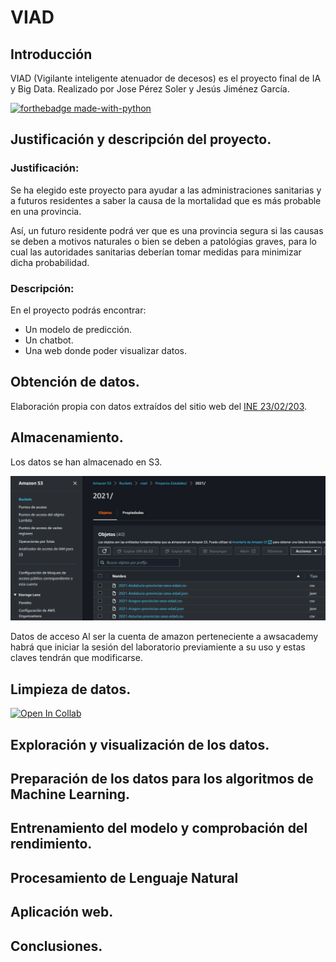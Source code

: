 # **VIAD** 

## **Introducción**
VIAD (Vigilante inteligente atenuador de decesos) es el proyecto final de IA y Big Data. Realizado por Jose Pérez Soler y Jesús Jiménez García.

[![forthebadge made-with-python](http://ForTheBadge.com/images/badges/made-with-python.svg)](https://www.python.org/)

## **Justificación y descripción del proyecto.**

### **Justificación:**

  Se ha elegido este proyecto para ayudar a las administraciones sanitarias y a futuros residentes a saber la causa de la mortalidad que es más probable en una provincia.

  Así, un futuro residente podrá ver que es una provincia segura si las causas se deben a motivos naturales o bien se deben a patológias graves, para lo cual las autoridades sanitarias deberían tomar medidas para minimizar dicha probabilidad.

### **Descripción:**

  En el proyecto podrás encontrar:

   - Un modelo de predicción.
   - Un chatbot.
   - Una web donde poder visualizar datos.

## **Obtención de datos.**


Elaboración propia con datos extraídos del sitio web del [INE 23/02/203](https://www.ine.es/index.htm).

## **Almacenamiento.**

  Los datos se han almacenado en S3.
  
  ![hola](https://raw.githubusercontent.com/JesusJiga/VIAD/master/Resources/S3.png)
  
Datos de acceso
Al ser la cuenta de amazon perteneciente a awsacademy habrá que iniciar la sesión
del laboratorio previamiente a su uso y estas claves tendrán que modificarse.

## **Limpieza de datos.**

[![Open In Collab](https://colab.research.google.com/assets/colab-badge.svg)](https://colab.research.google.com/drive/1zsp8nuiLN9127ZI_bDfBBajlQ5441-Wd)

## **Exploración y visualización de los datos.**

## **Preparación de los datos para los algoritmos de Machine Learning.**

## **Entrenamiento del modelo y comprobación del rendimiento.**

## **Procesamiento de Lenguaje Natural**

## **Aplicación web.**

## **Conclusiones.**
